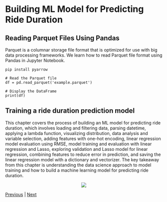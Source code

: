 # Building ML Model for Predicting Ride Duration

## Reading Parquet Files Using Pandas

Parquet is a columnar storage file format that is optimized for use with big data processing frameworks. We learn how to read Parquet file format using Pandas in Jupyter Notebook.

```
pip install pyarrow
```

```
# Read the Parquet file
df = pd.read_parquet('example.parquet')

# Display the DataFrame
print(df)
```

## Training a ride duration prediction model

This chapter covers the process of building an ML model for predicting ride duration, which involves loading and filtering data, parsing datetime, applying a lambda function, visualizing distribution, data analysis and variable selection, adding features with one-hot encoding, linear regression model evaluation using RMSE, model training and evaluation with linear regression and Lasso, exploring validation and Lasso model for linear regression, combining features to reduce error in prediction, and saving the linear regression model with a dictionary and vectorizer. The key takeaway from this chapter is understanding the data science approach to model training and how to build a machine learning model for predicting ride duration.


<div align="center">
    <img src="https://showme.redstarplugin.com/s/LnQTZzp3" />
</div>

[Previous](update_ssh_config.md) | [Next](best-practices.md)